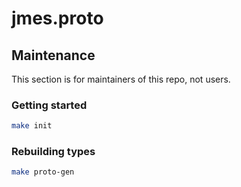 # jmes.proto

## Maintenance

This section is for maintainers of this repo, not users.

### Getting started

```sh
make init
```

### Rebuilding types

```sh
make proto-gen
```
